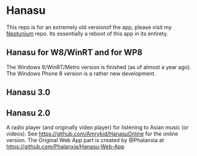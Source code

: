 Hanasu
======

This repo  is for an extremely old versionof the app, please visit my [Neptunium](https://github.com/Amrykid/Neptunium) repo. Its essentially a reboot of this app in its entirety. 


Hanasu for W8/WinRT and for WP8
-------------------------------
The Windows 8/WinRT/Metro version is finished (as of almost a year ago). The Windows Phone 8 version is a rather new development.


Hanasu 3.0
----------

Hanasu 2.0
----------
A radio player (and originally video player) for listening to Asian music (or videos). See https://github.com/Amrykid/HanasuOnline for the online version. 
The Original Web App part is created by @Phalanxia at https://github.com/Phalanxia/Hanasu-Web-App
